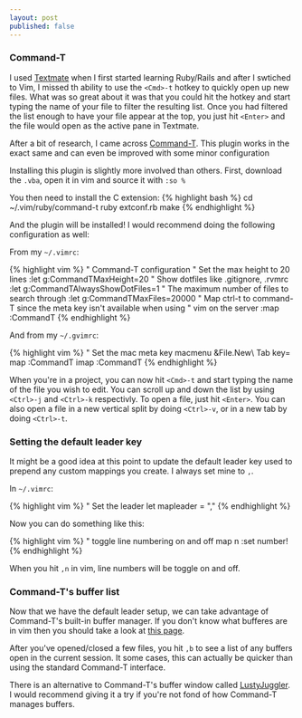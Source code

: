```yaml
---
layout: post
published: false
---
```


### Command-T

I used [Textmate](http://macromates.com/) when I first started learning Ruby/Rails and
after I swtiched to Vim, I missed th ability to use the `<Cmd>-t` hotkey to quickly
open up new files.  What was so great about it was that you could hit the hotkey and
start typing the name of your file to filter the resulting list. Once you had filtered
the list enough to have your file appear at the top, you just hit `<Enter>` and the file
would open as the active pane in Textmate.

After a bit of research, I came across
[Command-T](http://www.vim.org/scripts/script.php?script_id=3025). This plugin works
in the exact same and can even be improved with some minor configuration

Installing this plugin is slightly more involved than others. First, download the
`.vba`, open it in vim and source it with `:so %`

You then need to install the C extension:
{% highlight bash %}
cd ~/.vim/ruby/command-t
ruby extconf.rb
make
{% endhighlight %}

And the plugin will be installed! I would recommend doing the following
configuration as well:

From my `~/.vimrc`:

{% highlight vim %}
" Command-T configuration
" Set the max height to 20 lines
:let g:CommandTMaxHeight=20
" Show dotfiles like .gitignore, .rvmrc
:let g:CommandTAlwaysShowDotFiles=1
" The maximum number of files to search through
:let g:CommandTMaxFiles=20000
" Map ctrl-t to command-T since the meta key isn't available when using
" vim on the server
:map <C-T> :CommandT<CR>
{% endhighlight %}

And from my `~/.gvimrc`:

{% highlight vim %}
" Set the mac meta key
macmenu &File.New\ Tab key=<D-T>
map <D-t> :CommandT<CR>
imap <D-t> <Esc>:CommandT<CR>
{% endhighlight %}

When you're in a project, you can now hit `<Cmd>-t` and start typing the name of the file
you wish to edit. You can scroll up and down the list by using `<Ctrl>-j` and `<Ctrl>-k`
respectivly. To open a file, just hit `<Enter>`. You can also open a file in a new vertical split
by doing `<Ctrl>-v`, or in a new tab by doing `<Ctrl>-t`.

### Setting the default leader key

It might be a good idea at this point to update the default leader key used to prepend
any custom mappings you create. I always set mine to `,`.

In `~/.vimrc`:

{% highlight vim %}
" Set the leader
let mapleader = ","
{% endhighlight %}

Now you can do something like this:

{% highlight vim %}
" toggle line numbering on and off
map <Leader>n :set number!<CR>
{% endhighlight %}

When you hit `,n` in vim, line numbers will be toggle on and off.

### Command-T's buffer list

Now that we have the default leader setup, we can take advantage of Command-T's built-in buffer
manager. If you don't know what bufferes are in vim then you should take a look at [this page](http://vim.wikia.com/wiki/Vim_buffer_FAQ).

After you've opened/closed a few files, you hit `,b` to see a list of any buffers
open in the current session. It some cases, this can actually be quicker than
using the standard Command-T interface.

There is an alternative to Command-T's buffer window called [LustyJuggler](https://github.com/sjbach/lusty).
I would recommend giving it a try if you're not fond of how Command-T manages buffers.
